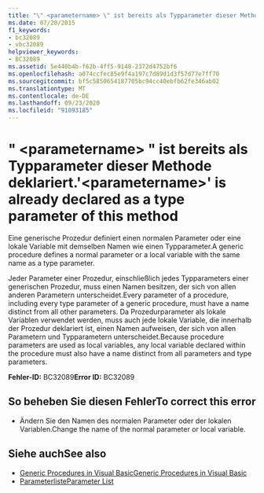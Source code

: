 ```yaml
---
title: "\" <parametername> \" ist bereits als Typparameter dieser Methode deklariert."
ms.date: 07/20/2015
f1_keywords:
- bc32089
- vbc32089
helpviewer_keywords:
- BC32089
ms.assetid: 5e440b4b-f62b-4ff5-9148-2372d4752bf6
ms.openlocfilehash: a074ccfec85e9f4a197c7d89d1d3f57d77e7ff70
ms.sourcegitcommit: bf5c5850654187705bc94cc40ebfb62fe346ab02
ms.translationtype: MT
ms.contentlocale: de-DE
ms.lasthandoff: 09/23/2020
ms.locfileid: "91093185"
---
```

# <a name="parametername-is-already-declared-as-a-type-parameter-of-this-method"></a><span data-ttu-id="1264e-102">" \<parametername> " ist bereits als Typparameter dieser Methode deklariert.</span><span class="sxs-lookup"><span data-stu-id="1264e-102">'\<parametername>' is already declared as a type parameter of this method</span></span>

<span data-ttu-id="1264e-103">Eine generische Prozedur definiert einen normalen Parameter oder eine lokale Variable mit demselben Namen wie einen Typparameter.</span><span class="sxs-lookup"><span data-stu-id="1264e-103">A generic procedure defines a normal parameter or a local variable with the same name as a type parameter.</span></span>  
  
 <span data-ttu-id="1264e-104">Jeder Parameter einer Prozedur, einschließlich jedes Typparameters einer generischen Prozedur, muss einen Namen besitzen, der sich von allen anderen Parametern unterscheidet.</span><span class="sxs-lookup"><span data-stu-id="1264e-104">Every parameter of a procedure, including every type parameter of a generic procedure, must have a name distinct from all other parameters.</span></span> <span data-ttu-id="1264e-105">Da Prozedurparameter als lokale Variablen verwendet werden, muss auch jede lokale Variable, die innerhalb der Prozedur deklariert ist, einen Namen aufweisen, der sich von allen Parametern und Typparametern unterscheidet.</span><span class="sxs-lookup"><span data-stu-id="1264e-105">Because procedure parameters are used as local variables, any local variable declared within the procedure must also have a name distinct from all parameters and type parameters.</span></span>  
  
 <span data-ttu-id="1264e-106">**Fehler-ID:** BC32089</span><span class="sxs-lookup"><span data-stu-id="1264e-106">**Error ID:** BC32089</span></span>  
  
## <a name="to-correct-this-error"></a><span data-ttu-id="1264e-107">So beheben Sie diesen Fehler</span><span class="sxs-lookup"><span data-stu-id="1264e-107">To correct this error</span></span>  
  
- <span data-ttu-id="1264e-108">Ändern Sie den Namen des normalen Parameter oder der lokalen Variablen.</span><span class="sxs-lookup"><span data-stu-id="1264e-108">Change the name of the normal parameter or local variable.</span></span>  
  
## <a name="see-also"></a><span data-ttu-id="1264e-109">Siehe auch</span><span class="sxs-lookup"><span data-stu-id="1264e-109">See also</span></span>

- [<span data-ttu-id="1264e-110">Generic Procedures in Visual Basic</span><span class="sxs-lookup"><span data-stu-id="1264e-110">Generic Procedures in Visual Basic</span></span>](../programming-guide/language-features/data-types/generic-procedures.md)
- [<span data-ttu-id="1264e-111">Parameterliste</span><span class="sxs-lookup"><span data-stu-id="1264e-111">Parameter List</span></span>](../language-reference/statements/parameter-list.md)
